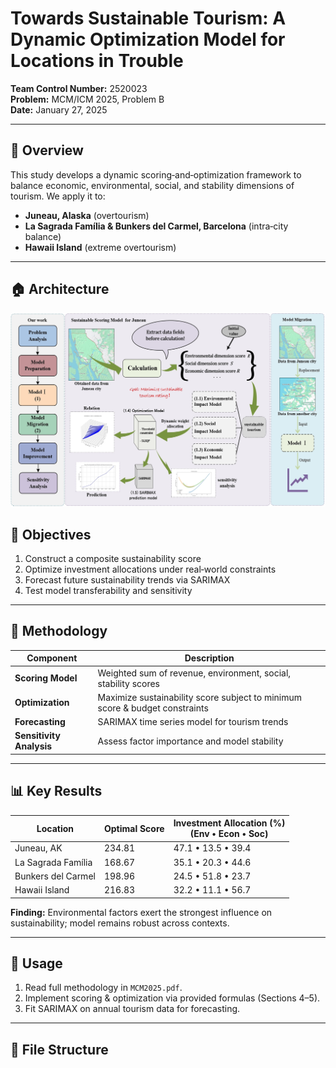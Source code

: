# Towards Sustainable Tourism: A Dynamic Optimization Model for Locations in Trouble

**Team Control Number:** 2520023  
**Problem:** MCM/ICM 2025, Problem B  
**Date:** January 27, 2025  

---

## 📖 Overview

This study develops a dynamic scoring‑and‑optimization framework to balance economic, environmental, social, and stability dimensions of tourism. We apply it to:

- **Juneau, Alaska** (overtourism)  
- **La Sagrada Família & Bunkers del Carmel, Barcelona** (intra‑city balance)  
- **Hawaii Island** (extreme overtourism)  

---
## 🏠 Architecture

![Sustainable Tourism Architecture](s.png)
## 🎯 Objectives

1. Construct a composite sustainability score  
2. Optimize investment allocations under real‑world constraints  
3. Forecast future sustainability trends via SARIMAX  
4. Test model transferability and sensitivity  

---

## 🧮 Methodology

| Component | Description |
|-----------|-------------|
| **Scoring Model** | Weighted sum of revenue, environment, social, stability scores |
| **Optimization** | Maximize sustainability score subject to minimum score & budget constraints |
| **Forecasting** | SARIMAX time series model for tourism trends |
| **Sensitivity Analysis** | Assess factor importance and model stability |

---

## 📊 Key Results

| Location | Optimal Score | Investment Allocation (%)<br>(Env • Econ • Soc) |
|----------|---------------|---------------------------------------------|
| Juneau, AK | 234.81 | 47.1 • 13.5 • 39.4 |
| La Sagrada Família | 168.67 | 35.1 • 20.3 • 44.6 |
| Bunkers del Carmel | 198.96 | 24.5 • 51.8 • 23.7 |
| Hawaii Island | 216.83 | 32.2 • 11.1 • 56.7 |

**Finding:** Environmental factors exert the strongest influence on sustainability; model remains robust across contexts.  

---

## 🚀 Usage

1. Read full methodology in `MCM2025.pdf`.  
2. Implement scoring & optimization via provided formulas (Sections 4–5).  
3. Fit SARIMAX on annual tourism data for forecasting.  

---

## 📂 File Structure

